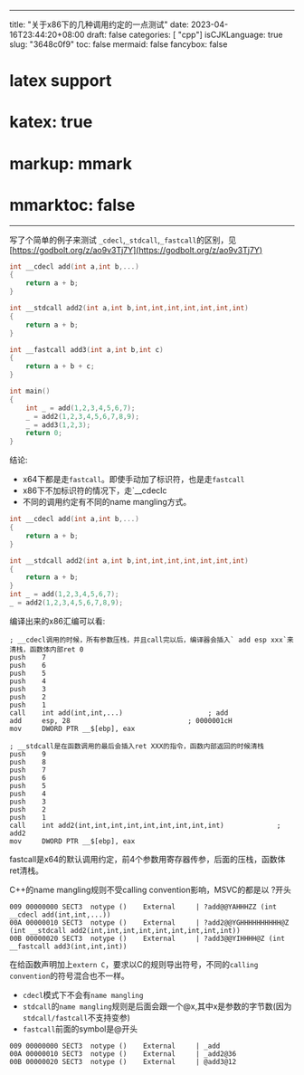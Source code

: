 
---
title: "关于x86下的几种调用约定的一点测试"
date: 2023-04-16T23:44:20+08:00
draft: false
categories: [ "cpp"]
isCJKLanguage: true
slug: "3648c0f9"
toc: false
mermaid: false
fancybox: false
# latex support
# katex: true
# markup: mmark
# mmarktoc: false 
---
写了个简单的例子来测试 `_cdecl`,`_stdcall`,`_fastcall`的区别，见[https://godbolt.org/z/ao9v3Tj7Y](https://godbolt.org/z/ao9v3Tj7Y)

```c
int __cdecl add(int a,int b,...)
{
    return a + b;
}

int __stdcall add2(int a,int b,int,int,int,int,int,int,int)
{
    return a + b;
}

int __fastcall add3(int a,int b,int c)
{
    return a + b + c;
}

int main()
{
    int _ = add(1,2,3,4,5,6,7);
    _ = add2(1,2,3,4,5,6,7,8,9);
    _ = add3(1,2,3);
    return 0;
}
```
结论:

- x64下都是走`fastcall`。即使手动加了标识符，也是走`fastcall`
- x86下不加标识符的情况下，走`__cdeclc
- 不同的调用约定有不同的name mangling方式。

```c
int __cdecl add(int a,int b,...)
{
    return a + b;
}

int __stdcall add2(int a,int b,int,int,int,int,int,int,int)
{
    return a + b;
}
int _ = add(1,2,3,4,5,6,7);
_ = add2(1,2,3,4,5,6,7,8,9);
```
编译出来的x86汇编可以看:
```
; __cdecl调用的时候，所有参数压栈，并且call完以后，编译器会插入` add esp xxx`来清栈，函数体内部ret 0
push    7
push    6
push    5
push    4
push    3
push    2
push    1
call    int add(int,int,...)                     ; add
add     esp, 28                             ; 0000001cH
mov     DWORD PTR __$[ebp], eax

; __stdcall是在函数调用的最后会插入ret XXX的指令，函数内部返回的时候清栈
push    9
push    8
push    7
push    6
push    5
push    4
push    3
push    2
push    1
call    int add2(int,int,int,int,int,int,int,int,int)             ; add2
mov     DWORD PTR __$[ebp], eax
```
fastcall是x64的默认调用约定，前4个参数用寄存器传参，后面的压栈，函数体ret清栈。

C++的name mangling规则不受calling convention影响，MSVC的都是以 ?开头
```
009 00000000 SECT3  notype ()    External     | ?add@@YAHHHZZ (int __cdecl add(int,int,...))
00A 00000010 SECT3  notype ()    External     | ?add2@@YGHHHHHHHHHH@Z (int __stdcall add2(int,int,int,int,int,int,int,int,int))
00B 00000020 SECT3  notype ()    External     | ?add3@@YIHHHH@Z (int __fastcall add3(int,int,int))
```


在给函数声明加上`extern C`，要求以C的规则导出符号，不同的`calling convention`的符号混合也不一样。

- `cdecl`模式下不会有`name mangling`
- `stdcall`的`name mangling`规则是后面会跟一个@x,其中x是参数的字节数(因为`stdcall/fastcall`不支持变参)
- `fastcall`前面的symbol是@开头

```
009 00000000 SECT3  notype ()    External     | _add
00A 00000010 SECT3  notype ()    External     | _add2@36
00B 00000020 SECT3  notype ()    External     | @add3@12
```